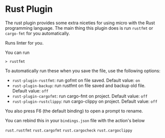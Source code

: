 # Rust Plugin

The rust plugin provides some extra niceties for using micro with
the Rust programming language. The main thing this plugin does is
run `rustfmt` or `cargo-fmt` for you automatically. 

Runs linter for you.

You can run

```
> rustfmt
```

To automatically run these when you save the file, use the following
options:

* `rust-plugin-rustfmt`: run gofmt on file saved. Default value: `on`
* `rust-plugin-backup`: run rustfmt on file saved and backup old file. Default value: `off`
* `rust-plugin-cargofmt`: run cargo-fmt on project. Default value: `off`
* `rust-plugin-rustclippy`: run cargo-clippy on project. Default value: `off`

You also press F6 (the default binding) to open a prompt to rename. 

You can rebind this in your `bindings.json` file with the action's below

`rust.rustfmt`
`rust.cargofmt`
`rust.cargocheck`
`rust.cargoclippy`
